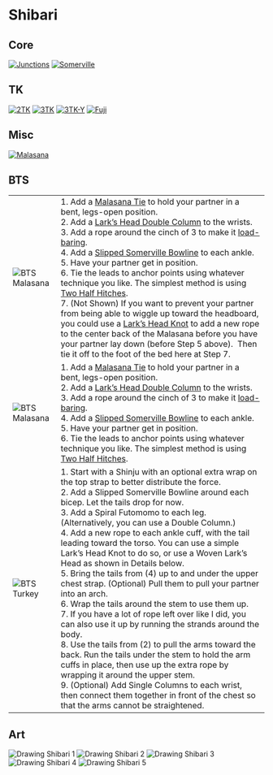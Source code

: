 # Shibari

## Core

[![Junctions](/shibari.junctions/assets/junctions.jpg)](/shibari.junctions) 
[![Somerville](/shibari.somerville.bowline/assets/Sommerville-Bowline-12.jpg)](/shibari.somerville.bowline)

## TK

[![2TK](/shibari.tk.2/assets/2TK-500x500.jpg)](/shibari.tk.2/)
[![3TK](/shibari.tk.3.x/assets/3TK-500x500.jpg)](/shibari.tk.3.x/)
[![3TK-Y](/shibari.tk.3.y/assets/3TK-Y-Harness-500x500.jpg)](/shibari.tk.3.y/)
[![Fuji](/shibari.tk.3.fuji/assets/3TK-Mount-Fuji-500x500.jpg)](/shibari.tk.3.fuji/)

## Misc

[![Malasana](/shibari.malasana.tie/assets/Malasana-28.jpg)](/shibari.malasana.tie/)

## BTS

|                                                        |    |
| --                                                     | -- |
| ![BTS Malasana](img/bts/2023.10.14.BTS.Malasana.2.jpg) | 1. Add a [Malasana Tie](https://www.theduchy.com/malasana/) to hold your partner in a bent, legs-open position.<br/>2. Add a [Lark’s Head Double Column](https://www.theduchy.com/larks-head-double-column/) to the wrists.<br/>3. Add a rope around the cinch of 3 to make it [load-baring](https://www.theduchy.com/load-bearing-double-column/).<br/>4. Add a [Slipped Somerville Bowline](https://www.theduchy.com/somerville-bowline/#slipped-somerville-bowline) to each ankle.<br/>5. Have your partner get in position.<br/>6. Tie the leads to anchor points using whatever technique you like.  The simplest method is using [Two Half Hitches](https://www.theduchy.com/half-hitches/).<br/>7. (Not Shown) If you want to prevent your partner from being able to wiggle up toward the headboard, you could use a [Lark’s Head Knot](https://www.theduchy.com/larks-head-knot/) to add a new rope to the center back of the Malasana before you have your partner lay down (before Step 5 above).  Then tie it off to the foot of the bed here at Step 7. |
| ![BTS Malasana](img/bts/23.11.12.bts.malasana.jpg)     | 1. Add a [Malasana Tie](https://www.theduchy.com/malasana/) to hold your partner in a bent, legs-open position.<br/>2. Add a [Lark’s Head Double Column](https://www.theduchy.com/larks-head-double-column/) to the wrists.<br/>3. Add a rope around the cinch of 3 to make it [load-baring](https://www.theduchy.com/load-bearing-double-column/).<br/>4. Add a [Slipped Somerville Bowline](https://www.theduchy.com/somerville-bowline/#slipped-somerville-bowline) to each ankle.<br/>5. Have your partner get in position.<br/>6. Tie the leads to anchor points using whatever technique you like. The simplest method is using [Two Half Hitches](https://www.theduchy.com/half-hitches/).<br/> |
| ![BTS Turkey](img/bts/trussed.like.turkey.jpg)     | 1. Start with a Shinju with an optional extra wrap on the top strap to better distribute the force.<br/> 2. Add a Slipped Somerville Bowline around each bicep. Let the tails drop for now.<br/> 3. Add a Spiral Futomomo to each leg. (Alternatively, you can use a Double Column.)<br/> 4. Add a new rope to each ankle cuff, with the tail leading toward the torso. You can use a simple Lark’s Head Knot to do so, or use a Woven Lark’s Head as shown in Details below.<br/> 5. Bring the tails from (4) up to and under the upper chest strap. (Optional) Pull them to pull your partner into an arch.<br/> 6. Wrap the tails around the stem to use them up.<br/> 7. If you have a lot of rope left over like I did, you can also use it up by running the strands around the body.<br/> 8. Use the tails from (2) to pull the arms toward the back. Run the tails under the stem to hold the arm cuffs in place, then use up the extra rope by wrapping it around the upper stem.<br/> 9. (Optional) Add Single Columns to each wrist, then connect them together in front of the chest so that the arms cannot be straightened. |

## Art

![Drawing Shibari 1](img/art/4.advices.for.drawing.shibari.1.jpg)
![Drawing Shibari 2](img/art/4.advices.for.drawing.shibari.2.jpg)
![Drawing Shibari 3](img/art/4.advices.for.drawing.shibari.3.jpg)
![Drawing Shibari 4](img/art/4.advices.for.drawing.shibari.4.jpg)
![Drawing Shibari 5](img/art/4.advices.for.drawing.shibari.5.jpg)

<!--
<table>
<tr><th>Art</th></tr>
<tr>
 <td>4 Advices for Drawing<br><a href="./assets/misc/4.advices.for.drawing.shibari.jpg"><img src="./assets/misc/4.advices.for.drawing.shibari.jpg" /></td>
 <td></td>
 <td></td>
</tr>
<tr><th>Portland Shibari</th></tr>
<tr>
 <td>Kinoko TK<br><a href="./portland.shibari.md#20230719-kinoko-style-tk"><img src="./assets/portland.shibari/IMG_6140.HEIC" /></td>
 <td></td>
 <td></td>
</tr>
<tr><th>Core</th></tr><tr>
  <td>Square Knot<br><a href="square.knot.md"><img src="./assets/square.knot/Square-Knot-Single-Column.jpg" /></a></td>
  <td>Lark's Head<br><a href="./larks.head.md"><img src="/assets/larks.head/Larks-Head-SC-500x500.jpg" /></a></td>
</tr><tr>
  <td>Hojo Cuff<br><a href="hojo.cuff.md"><img src="./assets/hojo.cuff/Hojo-Cuff-Cover.jpg" /></a></td>
  <td>Leash<br><a href="leash.md"><img src="/assets/leash/Neck-Lead-500x500.jpg" /></a></td>
  <td>Cored Square Knot<br><a href="cored.square.knot.md"><img src="./assets/cored.square.knot/FF-Cored-Square-Knot-on-an-End.jpg" /></a></td>
</tr><tr><th>Chest Harness</th></tr><tr>
  <td>Hobble Elbow Tie<br><a href="extended.double.column.md"><img src="./assets/extended.double.column/Extended-Double-Column-500x500.jpg" /></a></td>
  <td>Bikini Harness<br><a href="bikini.harness.md"><img src="./assets/bikini.harness/bikini-harness.jpg" /></a></td>
  <td>Barre Harness<br><a href="barre.harness.md"><img src="./assets/barre.harness/Barre-Harness-500x500.jpg" /></a></td>
</tr><tr>
  <td>Munenawa Harness<br><a href="munenawa.md"><img src="./assets/munenawa/Munenawa-500x500.jpg" /></a></td>
  <td>RWR Breast Cage<br><a href="rwr.breast.cage.md"><img src="./assets/rwr.breast.cage/rwr-breast-cage.jpg" /></a></td>
</tr><tr><th>Hip Harness</th></tr><tr>
  <td>Doggy Style<br><a href="doggy.style.harness.md"><img src="./assets/doggy.style.harness/doggy-style-harness-500x500.jpg" /></a></td>
  <td>Malasana<br><a href="malasana.md"><img src="./assets/malasana/Malasana-Pose-2.jpg" /></a></td>
</tr><tr><th>Suspension</th></tr><tr>
  <td>Suspension Shinju<br><a href="suspension.shinju.md"><img src="./assets/suspension.shinju/Suspension-Shinju-500x500-1687560304865-4.jpg" /></a></td>
  <td>Swiss Seat<br><a href="swiss.seat.md"><img src="./assets/swiss.seat/Swiss-Seat-500x500.jpg" /></a></td>
  <td>Suspension Futomomo<br><a href="futomomo.for.suspension.md"><img src="/assets/futomomo.suspension/futomomo-suspension-500x500.jpg" /></a></td>
</tr><tr>
  <td>Gravity Boot<br><a href="gravity.boot.md"><img src="./assets/gravity.boot/Gravity-Boot-500x500.jpg" /></a></td>
</tr><tr>
  <td>Building Blocks: Junctions<br><a href="junctions.md"><img src="./assets/junctions/junctions.jpg" /></a></td>
  <td>Suspension Hangers<br><a href="suspension.hangers.md"><img src="./assets/suspension.hangers/Hangers-2pt-500x500.jpg" /></a></td>
  <td>Friction for Hard Points<br><a href="friction.for.hard.points.md"><img src="./assets/friction.for.hard.points/Frictions-Vine-500x500.jpg" /></a></td>
</tr><tr><th>Pretty</th></tr><tr>
  <td>Tengu<br><a href="tengu.md"><img src="./assets/tengu/Tengu.jpg" /></a></td>
  <td>Vine Futomomo<br><a href="vine.futomomo.md"><img src="./assets/vine.futomomo/Vine-Futomomo.jpg" /></a></td>
  <td>Solomon G-String<br><a href="solomon.g.string.md"><img src="./assets/solomon.g.string/Solomons-G-String.jpg" /></a></td>
</tr><tr>
  <td>Chain Stitch Corset<br><a href="chain.stitch.corset.md"><img src="/assets/chain.stitch.corset/Chain-Stitch-Corset-1-500x500.jpg" /></a></td>
  <td>Suspenders<br><a href="suspenders.garters.md"><img src="./assets/suspenders.garters/SKCrst-Garters-500x500.jpg" /></a></td>
  <td>Harley Quinn<br><a href="harley.quinn.md"><img src="./assets/square.knot.corset/Square-Knot-Corset-500x500.jpg" /></a></td>
</tr><tr>
  <td>Loop Chain Harness<br><a href="loop.chain.harness.md"><img src="./assets/loop.chain.harness/loop-chain-top.jpg" /></a></td>
  <td>Fisherman's Hobbleskirt<br><a href="fisherman.hobbleskirt.md"><img src="/assets/fisherman.hobbleskirt/Fishermans-Hobbleskirt-500x500.jpg" /></a></td>
</tr><tr><th><a href="https://www.theduchy.com/bts/#bts-tutorials" >Behind the Scene - TheDuchy</a></th></tr><tr>
  <td>Bed Bondage<br><a href="bed.bondage.md"><img src="./assets/bed.bondage/Bed-Bondage-500x500.jpg" /></a></td>
  <td><a href="/bts.return.of.kaos.md"><img src="./assets/bts/return.of.kaos.png" /></a></td>
</tr><tr>
  <td><img src="/assets//bts/bts-living-sculpture.jpg" /></td>
  <td><img src="/assets/bts/BTS.folded.into.chair.jpg" /></td>
  <td><img src="/assets/bts/bts.doggy.jpg" /></td>
</tr>
</table>
-->
